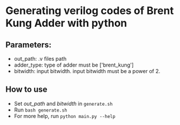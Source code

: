 # Generating verilog codes of Brent Kung Adder with python

## Parameters:

- out_path: .v files path
- adder_type: type of adder must be ['brent_kung']
- bitwidth: input bitwidth. input bitwidth must be a power of 2.

## How to use

- Set <em>out_path</em> and <em>bitwidth</em> in `generate.sh`
- Run `bash generate.sh`
- For more help, run `python main.py --help`
